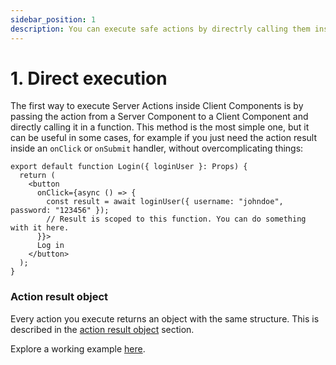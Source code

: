 ```yaml
---
sidebar_position: 1
description: You can execute safe actions by directrly calling them inside Client Components.
---
```


# 1. Direct execution

The first way to execute Server Actions inside Client Components is by passing the action from a Server Component to a Client Component and directly calling it in a function. This method is the most simple one, but it can be useful in some cases, for example if you just need the action result inside an `onClick` or `onSubmit` handler, without overcomplicating things:

```tsx
export default function Login({ loginUser }: Props) {
  return (
    <button
      onClick={async () => {
        const result = await loginUser({ username: "johndoe", password: "123456" });
        // Result is scoped to this function. You can do something with it here.
      }}>
      Log in
    </button>
  );
}
```

### Action result object

Every action you execute returns an object with the same structure. This is described in the [action result object](/docs/usage-from-client/action-result-object) section.

Explore a working example [here](https://github.com/TheEdoRan/next-safe-action/tree/main/packages/example-app/src/app).